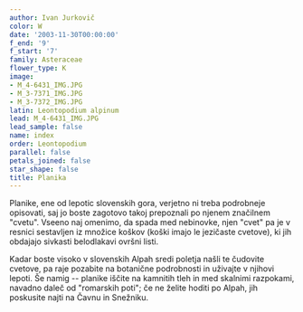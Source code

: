 ```yaml
---
author: Ivan Jurkovič
color: W
date: '2003-11-30T00:00:00'
f_end: '9'
f_start: '7'
family: Asteraceae
flower_type: K
image:
- M_4-6431_IMG.JPG
- M_3-7371_IMG.JPG
- M_3-7372_IMG.JPG
latin: Leontopodium alpinum
lead: M_4-6431_IMG.JPG
lead_sample: false
name: index
order: Leontopodium
parallel: false
petals_joined: false
star_shape: false
title: Planika
---
```

Planike, ene od lepotic slovenskih gora, verjetno ni treba podrobneje opisovati, saj jo boste zagotovo takoj prepoznali po njenem značilnem \"cvetu\". Vseeno naj omenimo, da spada med nebinovke, njen \"cvet\" pa je v resnici sestavljen iz množice koškov (koški imajo le jezičaste cvetove), ki jih obdajajo sivkasti belodlakavi ovršni listi.

Kadar boste visoko v slovenskih Alpah sredi poletja našli te čudovite cvetove, pa raje pozabite na botanične podrobnosti in uživajte v njihovi lepoti. Še namig -- planike iščite na kamnitih tleh in med skalnimi razpokami, navadno daleč od \"romarskih poti\"; če ne želite hoditi po Alpah, jih poskusite najti na Čavnu in Snežniku.
